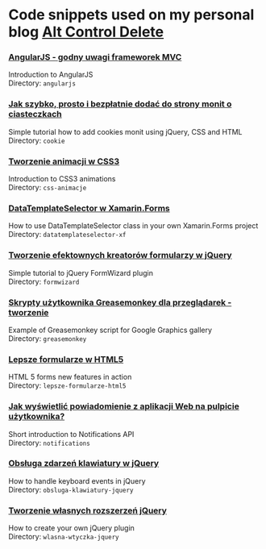 ﻿Code snippets used on my personal blog [Alt Control Delete](http://www.altcontroldelete.pl)
==================================================  

### [AngularJS - godny uwagi frameworek MVC](http://www.altcontroldelete.pl/artykuly/angularjs-godny-uwagi-frameworek-mvc/)
Introduction to AngularJS  
Directory: `angularjs`

### [Jak szybko, prosto i bezpłatnie dodać do strony monit o ciasteczkach](http://www.altcontroldelete.pl/artykuly/jak-szybko-prosto-i-bezplatnie-dodac-do-strony-monit-o-ciasteczkach/)
Simple tutorial how to add cookies monit using jQuery, CSS and HTML  
Directory: `cookie`  

### [Tworzenie animacji w CSS3](http://www.altcontroldelete.pl/artykuly/tworzenie-animacji-w-css3/)
Introduction to CSS3 animations  
Directory: `css-animacje`  

### [DataTemplateSelector w Xamarin.Forms](http://www.altcontroldelete.pl/artykuly/datatemplateselector-w-xamarin-forms/)
How to use DataTemplateSelector class in your own Xamarin.Forms project
Directory: `datatemplateselector-xf`  

### [Tworzenie efektownych kreatorów formularzy w jQuery](http://www.altcontroldelete.pl/artykuly/tworzenie-efektownych-kreatorow-formularzy-w-jquery/)
Simple tutorial to jQuery FormWizard plugin  
Directory: `formwizard`  

### [Skrypty użytkownika Greasemonkey dla przeglądarek - tworzenie](http://www.altcontroldelete.pl/artykuly/skrypty-uzytkownika-greasemonkey-dla-przegladarek-tworzenie/)
Example of Greasemonkey script for Google Graphics gallery  
Directory: `greasemonkey`  

### [Lepsze formularze w HTML5](http://www.altcontroldelete.pl/artykuly/webmaster-lepsze-formularze-w-html5/)
HTML 5 forms new features in action  
Directory: `lepsze-formularze-html5`  

### [Jak wyświetlić powiadomienie z aplikacji Web na pulpicie użytkownika?](http://www.altcontroldelete.pl/artykuly/jak-wyswietlic-powiadomienie-z-aplikacji-web-na-pulpicie-uzytkownika-/)
Short introduction to Notifications API  
Directory: `notifications`  

### [Obsługa zdarzeń klawiatury w jQuery](http://www.altcontroldelete.pl/artykuly/webmaster-obsluga-zdarzen-klawiatury-w-jquery/)
How to handle keyboard events in jQuery  
Directory: `obsluga-klawiatury-jquery`  

### [Tworzenie własnych rozszerzeń jQuery](http://www.altcontroldelete.pl/artykuly/webmaster-tworzenie-wlasnych-rozszerzen-jquery/)
How to create your own jQuery plugin  
Directory: `wlasna-wtyczka-jquery`